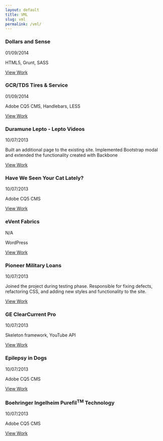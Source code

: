 ```yaml
---
layout: default
title: VML
slug: vml
permalink: /vml/
---
```


<!-- <section class="slab slab--alternate">
	<div class="wrap">
		<h3>BIVI UltraDuramune</h3>
		<p>03/01/2014</p>
		<p>Adobe CQ5 CMS, Handlebars, SASS, Grunt</p>
		<p><a class="btn btn--primary" target="_blank" href="http://www.biviultraduramune.com" title="BIVI Ultraduramune">View Work</a></p>
	</div>
</section> -->

<section class="slab">
	<div class="wrap">
		<h3>Dollars and Sense</h3>
		<p>01/09/2014</p>
		<p>HTML5, Grunt, SASS</p>
		<p><a class="btn btn--primary" target="_blank" href="http://www.bividollarsandsense.com" title="Dollars and Sense">View Work</a></p>
	</div>
</section>

<section class="slab slab--alternate">
	<div class="wrap">
		<h3>GCR/TDS Tires &amp; Service</h3>
		<p>01/09/2014</p>
		<p>Adobe CQ5 CMS, Handlebars, LESS</p>
		<p><a class="btn btn--primary" target="_blank" href="http://www.gcrtdstires.com" title="GCR/TDS Tires &amp; Service">View Work</a></p>
	</div>
</section>

<section class="slab">
	<div class="wrap">
		<h3>Duramune Lepto - Lepto Videos</h3>
		<p>10/07/2013</p>
		<p>Built an additional page to the existing site. Implemented Bootstrap modal and extended the functionality created with Backbone</p>
		<p><a class="btn btn--primary" target="_blank" href="http://www.duramunelepto.com/lepto_videos.html" title="Duramune Lepto - Lepto Videos">View Work</a></p>
	</div>
</section>

<section class="slab slab--alternate">
	<div class="wrap">
		<h3>Have We Seen Your Cat Lately?</h3>
		<p>10/07/2013</p>
		<p>Adobe CQ5 CMS</p>
		<p><a class="btn btn--primary" target="_blank" href="http://www.haveweseenyourcatlately.com/Home.html" title="Have We Seen Your Cat Lately">View Work</a></p>
	</div>
</section>

<section class="slab">
	<div class="wrap">
		<h3>eVent Fabrics</h3>
		<p>N/A</p>
		<p>WordPress</p>
		<p><a class="btn btn--primary" target="_blank" href="http://eventfabrics.com/" title="eVent Fabrics">View Work</a></p>
	</div>
</section>

<section class="slab slab--alternate">
	<div class="wrap">
		<h3>Pioneer Military Loans</h3>
		<p>10/07/2013</p>
		<p>Joined the project during testing phase. Responsible for fixing defects, refactoring CSS, and adding new styles and functionality to the site.</p>
		<p><a class="btn btn--primary" target="_blank" href="https://www.pioneermilitaryloans.com/pioneer-services" title="Pioneer Military Loans">View Work</a></p>
	</div>
</section>

<section class="slab">
	<div class="wrap">
		<h3>GE ClearCurrent Pro</h3>
		<p>10/07/2013</p>
		<p>Skeleton framework, YouTube API</p>
		<p><a class="btn btn--primary" target="_blank" href="http://www.clearcurrentpro.com" title="GE ClearCurrent Pro">View Work</a></p>
	</div>
</section>

<section class="slab slab--alternate">
	<div class="wrap">
		<h3>Epilepsy in Dogs</h3>
		<p>10/07/2013</p>
		<p>Adobe CQ5 CMS</p>
		<p><a class="btn btn--primary" target="_blank" href="http://www.epilepsyindogs.co.uk" title="Epilepsy in Dogs">View Work</a></p>
	</div>
</section>

<section class="slab">
	<div class="wrap">
		<h3>Boehringer Ingelheim Purefil<sup>TM</sup> Technology</h3>
		<p>10/07/2013</p>
		<p>Adobe CQ5 CMS</p>
		<p><a class="btn btn--primary" target="_blank" href="http://www.bivipurefil.com" title="Boehringer Ingelheim Purefil Technology">View Work</a></p>
	</div>
</section>
